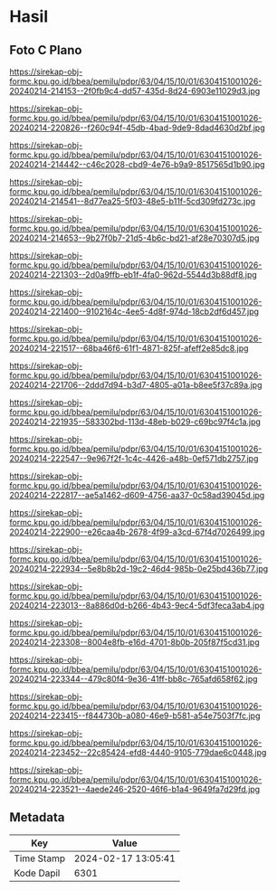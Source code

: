 # Hasil

## Foto C Plano

https://sirekap-obj-formc.kpu.go.id/bbea/pemilu/pdpr/63/04/15/10/01/6304151001026-20240214-214153--2f0fb9c4-dd57-435d-8d24-6903e11029d3.jpg

https://sirekap-obj-formc.kpu.go.id/bbea/pemilu/pdpr/63/04/15/10/01/6304151001026-20240214-220826--f260c94f-45db-4bad-9de9-8dad4630d2bf.jpg

https://sirekap-obj-formc.kpu.go.id/bbea/pemilu/pdpr/63/04/15/10/01/6304151001026-20240214-214442--c46c2028-cbd9-4e76-b9a9-8517565d1b90.jpg

https://sirekap-obj-formc.kpu.go.id/bbea/pemilu/pdpr/63/04/15/10/01/6304151001026-20240214-214541--8d77ea25-5f03-48e5-b11f-5cd309fd273c.jpg

https://sirekap-obj-formc.kpu.go.id/bbea/pemilu/pdpr/63/04/15/10/01/6304151001026-20240214-214653--9b27f0b7-21d5-4b6c-bd21-af28e70307d5.jpg

https://sirekap-obj-formc.kpu.go.id/bbea/pemilu/pdpr/63/04/15/10/01/6304151001026-20240214-221303--2d0a9ffb-eb1f-4fa0-962d-5544d3b88df8.jpg

https://sirekap-obj-formc.kpu.go.id/bbea/pemilu/pdpr/63/04/15/10/01/6304151001026-20240214-221400--9102164c-4ee5-4d8f-974d-18cb2df6d457.jpg

https://sirekap-obj-formc.kpu.go.id/bbea/pemilu/pdpr/63/04/15/10/01/6304151001026-20240214-221517--68ba46f6-61f1-4871-825f-afeff2e85dc8.jpg

https://sirekap-obj-formc.kpu.go.id/bbea/pemilu/pdpr/63/04/15/10/01/6304151001026-20240214-221706--2ddd7d94-b3d7-4805-a01a-b8ee5f37c89a.jpg

https://sirekap-obj-formc.kpu.go.id/bbea/pemilu/pdpr/63/04/15/10/01/6304151001026-20240214-221935--583302bd-113d-48eb-b029-c69bc97f4c1a.jpg

https://sirekap-obj-formc.kpu.go.id/bbea/pemilu/pdpr/63/04/15/10/01/6304151001026-20240214-222547--9e967f2f-1c4c-4426-a48b-0ef571db2757.jpg

https://sirekap-obj-formc.kpu.go.id/bbea/pemilu/pdpr/63/04/15/10/01/6304151001026-20240214-222817--ae5a1462-d609-4756-aa37-0c58ad39045d.jpg

https://sirekap-obj-formc.kpu.go.id/bbea/pemilu/pdpr/63/04/15/10/01/6304151001026-20240214-222900--e26caa4b-2678-4f99-a3cd-67f4d7026499.jpg

https://sirekap-obj-formc.kpu.go.id/bbea/pemilu/pdpr/63/04/15/10/01/6304151001026-20240214-222934--5e8b8b2d-19c2-46d4-985b-0e25bd436b77.jpg

https://sirekap-obj-formc.kpu.go.id/bbea/pemilu/pdpr/63/04/15/10/01/6304151001026-20240214-223013--8a886d0d-b266-4b43-9ec4-5df3feca3ab4.jpg

https://sirekap-obj-formc.kpu.go.id/bbea/pemilu/pdpr/63/04/15/10/01/6304151001026-20240214-223308--8004e8fb-e16d-4701-8b0b-205f87f5cd31.jpg

https://sirekap-obj-formc.kpu.go.id/bbea/pemilu/pdpr/63/04/15/10/01/6304151001026-20240214-223344--479c80f4-9e36-41ff-bb8c-765afd658f62.jpg

https://sirekap-obj-formc.kpu.go.id/bbea/pemilu/pdpr/63/04/15/10/01/6304151001026-20240214-223415--f844730b-a080-46e9-b581-a54e7503f7fc.jpg

https://sirekap-obj-formc.kpu.go.id/bbea/pemilu/pdpr/63/04/15/10/01/6304151001026-20240214-223452--22c85424-efd8-4440-9105-779dae6c0448.jpg

https://sirekap-obj-formc.kpu.go.id/bbea/pemilu/pdpr/63/04/15/10/01/6304151001026-20240214-223521--4aede246-2520-46f6-b1a4-9649fa7d29fd.jpg


## Metadata

| Key        | Value               |
| ---------- | ------------------- |
| Time Stamp | 2024-02-17 13:05:41 |
| Kode Dapil | 6301                |



